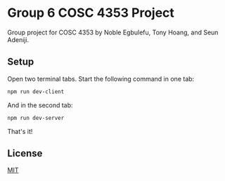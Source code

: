 # Group 6 COSC 4353 Project

Group project for COSC 4353 by Noble Egbulefu, Tony Hoang, and Seun Adeniji.

## Setup

Open two terminal tabs. Start the following command in one tab:

```bash
npm run dev-client
```

And in the second tab:

```bash
npm run dev-server
```
That's it!

## License
[MIT](https://choosealicense.com/licenses/mit/)